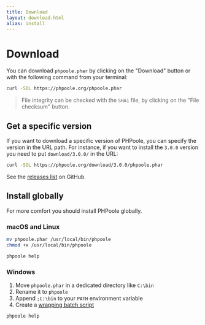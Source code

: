 ```yaml
---
title: Download
layout: download.html
alias: install
---
```


# Download

You can download `phpoole.phar` by clicking on the "Download" button or with the following command from your terminal:
```bash
curl -SOL https://phpoole.org/phpoole.phar
```

> File integrity can be checked with the `SHA1` file, by clicking on the "File checksum" button.

## Get a specific version

If you want to download a specific version of PHPoole, you can specify the version in the URL path.
For instance, if you want to install the `3.0.0` version you need to put `download/3.0.0/` in the URL:

```bash
curl -SOL https://phpoole.org/download/3.0.0/phpoole.phar
```

See the [releases list](https://github.com/PHPoole/PHPoole/releases) on GitHub.

## Install globally

For more comfort you should install PHPoole globally.

### macOS and Linux

```bash
mv phpoole.phar /usr/local/bin/phpoole
chmod +x /usr/local/bin/phpoole

phpoole help
```

### Windows
1. Move `phpoole.phar` in a dedicated directory like `C:\bin`
2. Rename it to `phpoole`
3. Append `;C:\bin` to your `PATH` environment variable
4. Create a [wrapping batch script](https://raw.githubusercontent.com/PHPoole/PHPoole/master/bin/phpoole.bat)

```bash
phpoole help
```
